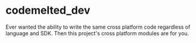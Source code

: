 # codemelted_dev
Ever wanted the ability to write the same cross platform code regardless of language and SDK. Then this project's cross platform modules are for you.
